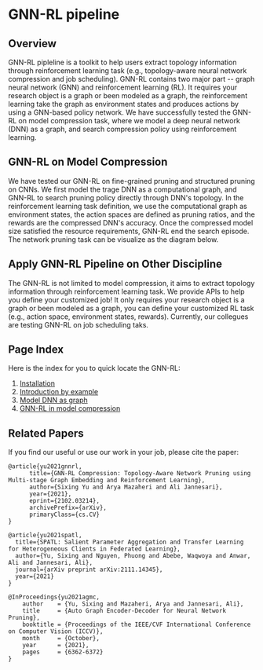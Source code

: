 # GNN-RL pipeline

## Overview

GNN-RL pipleline is a toolkit to help users extract topology information through reinforcement learning task (e.g., topology-aware neural network compression and job scheduling).
GNN-RL contains two major part -- graph neural network (GNN) and reinforcement learning (RL). It requires your research object is a graph or been modeled as a graph, the reinforcement learning take the graph as environment states and produces actions by using a GNN-based policy network.
We have successfully tested the GNN-RL on model compression task, where we model a deep neural network (DNN) as a graph, and search compression policy using reinforcement learning.


## GNN-RL on Model Compression

We have tested our GNN-RL on fine-grained pruning and structured pruning on CNNs.
We first model the trage DNN as a computational graph, and GNN-RL to search pruning policy directly through DNN's topology. In the reinforcement learning task definition, we use the computational graph as environment states, the action spaces are defined as pruning ratios, and the rewards are the compressed DNN's accuracy. Once the compressed model size satisfied the resource requirements, GNN-RL end the search episode. The network pruning task can be visualize as the diagram below.
<!-- Se validi [marmor](http://www.subibis.net/) non si quoque minuuntur tergo,
revelli **tenebris**, apex *Tethys* rogarem temperius monte altaque cura. Gratia
molliri tempore, tanto mugitibus ictus. Iunctum *requirere probat* destinat
vigore?

- Mea per dum ruent invita quos et
- Dicentum nece
- Sibi iuro omnia sentit in timeo brevissimus
- Misit adflat suum inposito vocem illic figuris -->

## Apply GNN-RL Pipeline on Other Discipline
The GNN-RL is not limited to model compression, it aims to extract topology information through reinforcement learning task.
We provide APIs to help you define your customized job!  It only requires your research object is a graph or been modeled as a graph, you can define your customized RL task (e.g., action space, environment states, rewards). Currently, our collegues are testing GNN-RL on job scheduling taks.
<!-- 
Rogos indotata geminas gaudebat ferendo, nemus quod multum lumina invocat
tempora nebulae, et agnoscis! Pudori vulnere. Celerem festinus: delere currum
venerabile limina spatiantia vastum, concita, mei Aeacides, et dea nefas. Artis
fuit ille nostri quater lumina nec pectora Ixiona confessasque nostra et!

> Sociis potentem summo, tamen consistere *amplexa in* pendere rursus nivosos. A
> herbas excitus et tamen ego manibus ferebat parte. Acta dedit, e occursu
> ferula in nomina laesi: suos. Crura iacens ora, tum ter officium nasci. -->

## Page Index
Here is the index for you to quick locate the GNN-RL:

1. [Installation](installation.md)
2. [Introduction by example](intro.md)
3. [Model DNN as graph](graph/example.md)
4. [GNN-RL in model compression](compression/pruning.md)
<!-- Avis gratia, est illa est inrita propiora suum **nunc** apte mulcebat et est.
Pallados Iuppiter pererrant tu alios repetiti flexisque nec turbavere mutare
adpositi nec illis vertice, illo Phinea mihi. Dentibus *nece*. Angues in sedit
spemque lapillos [praecipue](http://novaet.org/tempora.php) ego hos vulnera
dictis.

    ram_language = rawMotion.homeCarrierSystem(express);
    fiT = hard_token;
    drop_layout_version.ipv = in + javaIcqArchitecture(camelcaseBootImage,
            hot_file, gpu_text);
    day_table.pointSmmDynamic = megapixelListserv;

Face tentoria in **quippe nymphe** praesepibus solacia moverat adfusaque callida
dominum. Mors equus his et dique, est decimo quaerit, **quas arte**, omnes
patent sequitur, superamur mergeret nil. **Ne** licet contigit victus ad
carpebam ducit, feras et cum quoque parente! Sibi sorori mihi aura cetera
propago praesignis Melanthus **decidit** esse omnia dedere domitamque quis
cornum superis. -->

## Related Papers
If you find our useful or use our work in your job, please cite the paper:


    @article{yu2021gnnrl,
          title={GNN-RL Compression: Topology-Aware Network Pruning using Multi-stage Graph Embedding and Reinforcement Learning}, 
          author={Sixing Yu and Arya Mazaheri and Ali Jannesari},
          year={2021},
          eprint={2102.03214},
          archivePrefix={arXiv},
          primaryClass={cs.CV}
    }
    
    @article{yu2021spatl,
      title={SPATL: Salient Parameter Aggregation and Transfer Learning for Heterogeneous Clients in Federated Learning},
      author={Yu, Sixing and Nguyen, Phuong and Abebe, Waqwoya and Anwar, Ali and Jannesari, Ali},
      journal={arXiv preprint arXiv:2111.14345},
      year={2021}
    }
    
    @InProceedings{yu2021agmc,
        author    = {Yu, Sixing and Mazaheri, Arya and Jannesari, Ali},
        title     = {Auto Graph Encoder-Decoder for Neural Network Pruning},
        booktitle = {Proceedings of the IEEE/CVF International Conference on Computer Vision (ICCV)},
        month     = {October},
        year      = {2021},
        pages     = {6362-6372}
    }
